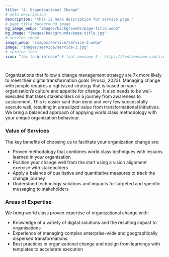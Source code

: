```yaml
---
title: "4. Organisational Change"
# meta description
description: "this is meta description for service page."
# page title background image
bg_image_webp: "images/backgrounds/page-title.webp"
bg_image: "images/backgrounds/page-title.jpg"
# service image
image_webp: "images/service/service-3.webp"
image: "images/service/service-3.jpg"
# service icon
icon: "fas fa-briefcase" # font-awesome 5 : https://fontawesome.com/icons/

---
```


Organizations that follow a change management strategy are 7x more likely to meet their digital transformation goals (Prosci, 2023). Managing change with people requires a rightsized strategy that is based on your organisation’s culture and appetite for change. It also needs to be well-executed that takes stakeholders on a journey from awareness to sustainment. This is easier said than done and very few successfully execute well, resulting in unrealized value from transformational initiatives. We bring a balanced approach of applying world class methodology with your unique organization behaviour.

### Value of Services

The key benefits of choosing us to facilitate your organization change are:
-	Proven methodology that combines world class techniques with lessons learned in your organisation
-	Position your change well from the start using a vision alignment exercise with stakeholders
-	Apply a balance of qualitative and quantitative measures to track the change journey
-	Understand technology solutions and impacts for targeted and specific messaging to stakeholders

### Areas of Expertise

We bring world class proven expertise of organizational change with:
-	Knowledge of a variety of digital solutions and the resulting impact to organisations
-	Experience of managing complex enterprise-wide and geographically dispersed transformations
-	Best practices in organizational change and design from learnings with templates to accelerate execution
